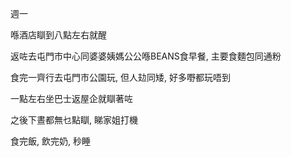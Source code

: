 週一

喺酒店瞓到八點左右就醒

返咗去屯門市中心同婆婆姨媽公公喺BEANS食早餐, 主要食麵包同通粉

食完一齊行去屯門市公園玩, 但人攰同矮, 好多嘢都玩唔到

一點左右坐巴士返屋企就瞓著咗

之後下晝都無乜點瞓, 睇家姐打機

食完飯, 飲完奶, 秒睡
